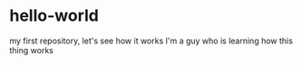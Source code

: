 # hello-world
my first repository, let's see how it works
I'm a guy who is learning how this thing works 
